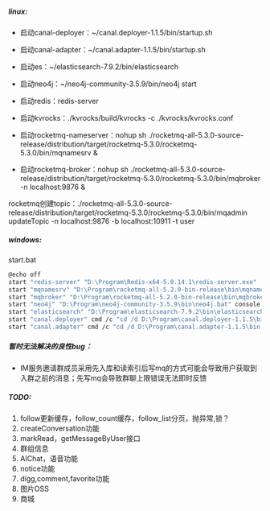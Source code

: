 ##### linux:

- 启动canal-deployer：~/canal.deployer-1.1.5/bin/startup.sh

- 启动canal-adapter：~/canal.adapter-1.1.5/bin/startup.sh

- 启动es：~/elasticsearch-7.9.2/bin/elasticsearch

- 启动neo4j：~/neo4j-community-3.5.9/bin/neo4j start

- 启动redis：redis-server

- 启动kvrocks：./kvrocks/build/kvrocks -c ./kvrocks/kvrocks.conf

- 启动rocketmq-nameserver：nohup sh ./rocketmq-all-5.3.0-source-release/distribution/target/rocketmq-5.3.0/rocketmq-5.3.0/bin/mqnamesrv &

- 启动rocketmq-broker：nohup sh ./rocketmq-all-5.3.0-source-release/distribution/target/rocketmq-5.3.0/rocketmq-5.3.0/bin/mqbroker -n localhost:9876 &


rocketmq创建topic：./rocketmq-all-5.3.0-source-release/distribution/target/rocketmq-5.3.0/rocketmq-5.3.0/bin/mqadmin updateTopic -n localhost:9876 -b localhost:10911 -t user

##### windows:

start.bat

```bash
@echo off
start "redis-server" "D:\Program\Redis-x64-5.0.14.1\redis-server.exe"
start "mqnamesrv" "D:\Program\rocketmq-all-5.2.0-bin-release\bin\mqnamesrv.cmd"
start "mqbroker" "D:\Program\rocketmq-all-5.2.0-bin-release\bin\mqbroker.cmd" -n localhost:9876
start "neo4j" "D:\Program\neo4j-community-3.5.9\bin\neo4j.bat" console
start "elasticsearch" "D:\Program\elasticsearch-7.9.2\bin\elasticsearch.bat"
start "canal.deployer" cmd /c "cd /d D:\Program\canal.deployer-1.1.5\bin && startup.bat"
start "canal.adapter" cmd /c "cd /d D:\Program\canal.adapter-1.1.5\bin && startup.bat"
```

##### 暂时无法解决的良性bug：

- IM服务邀请群成员采用先入库和读索引后写mq的方式可能会导致用户获取到入群之前的消息；先写mq会导致群聊上限错误无法即时反馈

##### TODO:
1. follow更新缓存，follow_count缓存，follow_list分页，抛异常,锁？
2. createConversation功能
3. markRead，getMessageByUser接口
4. 群组信息
5. AIChat，语音功能
6. notice功能
7. digg,comment,favorite功能 
8. 图片OSS 
9. 商城